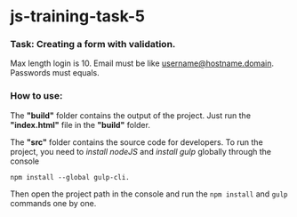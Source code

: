 # js-training-task-5

### Task: Сreating a form with validation.
Max length login is 10.
Email must be like username@hostname.domain.
Passwords must equals.

### How to use:

The **"build"** folder contains the output of the project. Just run the **"index.html"** file in the **"build"** folder.

The **"src"** folder contains the source code for developers.
To run the project, you need to *install nodeJS* and *install gulp* globally through the console 
```
npm install --global gulp-cli.
```
Then open the project path in the console and run the ``npm install`` and ``gulp`` commands one by one. 
